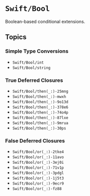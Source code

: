 # ``Swift/Bool``
Boolean-based conditional extensions.

## Topics

### Simple Type Conversions
- ``Swift/Bool/int``
- ``Swift/Bool/string``

### True Deferred Closures
- ``Swift/Bool/then(_:)-25mng``
- ``Swift/Bool/then(_:)-mwxh``
- ``Swift/Bool/then(_:)-9o13d``
- ``Swift/Bool/then(_:)-378e6``
- ``Swift/Bool/then(_:)-74o4p``
- ``Swift/Bool/then(_:)-87lxe``
- ``Swift/Bool/then(_:)-9mrua``
- ``Swift/Bool/then(_:)-30ps``

### False Deferred Closures
- ``Swift/Bool/or(_:)-2tke4``
- ``Swift/Bool/or(_:)-11avo``
- ``Swift/Bool/or(_:)-3ej0i``
- ``Swift/Bool/or(_:)-71v1p``
- ``Swift/Bool/or(_:)-3pdgl``
- ``Swift/Bool/or(_:)-1j5t3``
- ``Swift/Bool/or(_:)-9ecr9``
- ``Swift/Bool/or(_:)-fz88``
